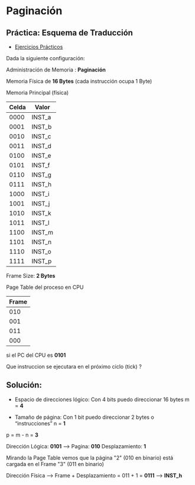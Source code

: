 # Paginación
## Práctica: Esquema de Traducción


- [Ejercicios Prácticos](./practica.md)




Dada la siguiente configuración:


Administración de Memoria : **Paginación**

Memoria Física de **16 Bytes** (cada instrucción ocupa 1 Byte)

Memoria Principal (física)

| Celda  |  Valor | 
| -----  | ------ | 
| 0000   | INST_a | 
| 0001   | INST_b | 
| 0010   | INST_c | 
| 0011   | INST_d | 
| 0100   | INST_e | 
| 0101   | INST_f | 
| 0110   | INST_g | 
| 0111   | INST_h | 
| 1000   | INST_i | 
| 1001   | INST_j | 
| 1010   | INST_k | 
| 1011   | INST_l | 
| 1100   | INST_m | 
| 1101   | INST_n | 
| 1110   | INST_o | 
| 1111   | INST_p | 


Frame Size: **2  Bytes**

Page Table del proceso en CPU

| Frame |
| ---   |
|  010  |
|  001  |
|  011  |
|  000  |


si el PC del CPU es **0101**

Que instruccion se ejecutara en el próximo ciclo (tick) ?


## Solución:


- Espacio de direcciones lógico: Con 4 bits puedo direccionar 16 bytes
m = **4**


- Tamaño de página: Con 1 bit puedo direccionar 2 bytes o “instrucciones”
n = **1**

p = m - n = **3**

Dirección Lógica: **0101** --> Pagina: **010**     Desplazamiento: **1**

Mirando la Page Table vemos que la página "2" (010 en binario) está cargada en el Frame "3" (011 en binario)     

Dirección Física -->  Frame + Desplazamiento = 011 + 1  = **0111** --> **INST_h**

